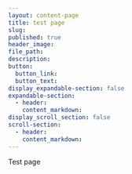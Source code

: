```yaml
---
layout: content-page
title: test page
slug:
published: true
header_image:
file_path:
description:
button:
  button_link:
  button_text:
display_expandable-section: false
expandable-section:
  - header:
    content_markdown:
display_scroll_section: false
scroll-section:
  - header:
    content_markdown:
---
```


Test page
